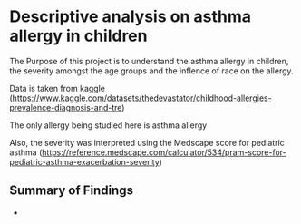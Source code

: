 # Descriptive analysis on asthma allergy in children
The Purpose of this project is to understand the asthma allergy in children, the severity amongst the age groups and the inflence of race on the allergy.

Data is taken from kaggle (https://www.kaggle.com/datasets/thedevastator/childhood-allergies-prevalence-diagnosis-and-tre)

The only allergy being studied here is asthma allergy

Also, the severity was interpreted using the Medscape score for pediatric asthma (https://reference.medscape.com/calculator/534/pram-score-for-pediatric-asthma-exacerbation-severity)
## Summary of Findings
- 
